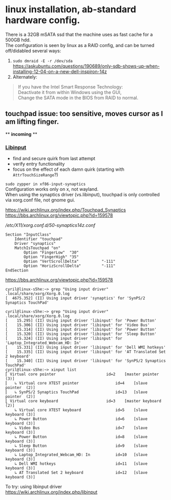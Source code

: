 # linux installation, ab-standard hardware config.  

There is a 32GB mSATA ssd that the machine uses as fast cache for a 500GB hdd.  
The configuration is seen by linux as a RAID config, and can be turned off/didabled several ways:  
1. `sudo dmraid -E -r /dev/sda`  
https://askubuntu.com/questions/190689/only-sdb-shows-up-when-installing-12-04-on-a-new-dell-inspiron-14z  
2. Alternately:  
> If you have the Intel Smart Response Technology:  
Deactivate it from within Windows using the GUI,  
Change the SATA mode in the BIOS from RAID to normal.  

## touchpad issue: too sensitive, moves cursor as I am lifting finger.  

** **incoming** **  
### [Libinput](https://wayland.freedesktop.org/libinput/doc/latest/touchpad-pressure-debugging.html#touchpad-pressure-hwdb)  
- find and secure quirk from last attempt
- verify entry functionality
- focus on the effect of each damn quirk (starting with `AttrTouchSizeRange`?)

`sudo zypper in xf86-input-synaptics`  
Configuration works only on x, not wayland.  
When using the synaptics driver (vs.libinput), touchpad is only controlled via xorg.conf file, not gnome gui.  

https://wiki.archlinux.org/index.php/Touchpad_Synaptics  
https://bbs.archlinux.org/viewtopic.php?id=159578  

_/etc/X11/xorg.conf.d/50-synaptics14z.conf_  
```
Section "InputClass"
    Identifier "touchpad"
    Driver "synaptics"
    MatchIsTouchpad "on"
        Option "FingerLow"	"30"
        Option "FingerHigh"	"35"
        Option "VertScrollDelta"          "-111"
        Option "HorizScrollDelta"         "-111"
EndSection
```

https://bbs.archlinux.org/viewtopic.php?id=159578  

`cyril@linux-s5he:~> grep "Using input driver" .local/share/xorg/Xorg.0.log `  
`[  4675.352] (II) Using input driver 'synaptics' for 'SynPS/2 Synaptics TouchPad'`  

```
cyril@linux-s5he:~> grep "Using input driver" .local/share/xorg/Xorg.0.log 
[    15.295] (II) Using input driver 'libinput' for 'Power Button'
[    15.306] (II) Using input driver 'libinput' for 'Video Bus'
[    15.314] (II) Using input driver 'libinput' for 'Power Button'
[    15.320] (II) Using input driver 'libinput' for 'Sleep Button'
[    15.324] (II) Using input driver 'libinput' for 'Laptop_Integrated_Webcam_HD: In'
[    15.331] (II) Using input driver 'libinput' for 'Dell WMI hotkeys'
[    15.335] (II) Using input driver 'libinput' for 'AT Translated Set 2 keyboard'
[    15.340] (II) Using input driver 'libinput' for 'SynPS/2 Synaptics TouchPad'
cyril@linux-s5he:~> xinput list
⎡ Virtual core pointer                    	id=2	[master pointer  (3)]
⎜   ↳ Virtual core XTEST pointer              	id=4	[slave  pointer  (2)]
⎜   ↳ SynPS/2 Synaptics TouchPad              	id=13	[slave  pointer  (2)]
⎣ Virtual core keyboard                   	id=3	[master keyboard (2)]
    ↳ Virtual core XTEST keyboard             	id=5	[slave  keyboard (3)]
    ↳ Power Button                            	id=6	[slave  keyboard (3)]
    ↳ Video Bus                               	id=7	[slave  keyboard (3)]
    ↳ Power Button                            	id=8	[slave  keyboard (3)]
    ↳ Sleep Button                            	id=9	[slave  keyboard (3)]
    ↳ Laptop_Integrated_Webcam_HD: In         	id=10	[slave  keyboard (3)]
    ↳ Dell WMI hotkeys                        	id=11	[slave  keyboard (3)]
    ↳ AT Translated Set 2 keyboard            	id=12	[slave  keyboard (3)]
```

To try: using libinput driver  
https://wiki.archlinux.org/index.php/libinput  

